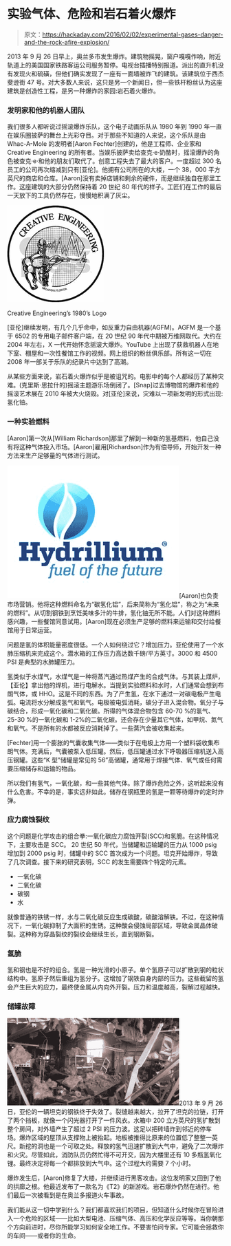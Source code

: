 # 实验气体、危险和岩石着火爆炸

> 原文：<https://hackaday.com/2016/02/02/experimental-gases-danger-and-the-rock-afire-explosion/>

2013 年 9 月 26 日早上，奥兰多市发生爆炸。建筑物摇晃，窗户嘎嘎作响，附近轨道上的美国国家铁路客运公司服务暂停。电视台插播特别报道。派出的直升机没有发现火和硫磺，但他们确实发现了一座有一面墙被炸飞的建筑。该建筑位于西杰斐逊街 47 号。对大多数人来说，这只是另一个新闻日，但一些铁杆粉丝认为这座建筑是创造性工程，是另一种爆炸的家园:岩石着火爆炸。

### 发明家和他的机器人团队

我们很多人都听说过摇滚爆炸乐队，这个电子动画乐队从 1980 年到 1990 年一直在娱乐圈披萨的舞台上光彩夺目。对于那些不知道的人来说，这个乐队是由 Whac-A-Mole 的发明者[Aaron Fechter]创建的，他是工程师、企业家和 Creative Engineering 的所有者。当娱乐披萨卖给查克·e·奶酪时，摇滚爆炸的角色被查克·e·和他的朋友们取代了。创意工程失去了最大的客户。一度超过 300 名员工的公司再次缩减到只有[亚伦]。他拥有公司所在的大楼，一个 38，000 平方英尺的商店和仓库。[Aaron]没有卖掉店铺和剩余的硬件，而是继续独自在那里工作。这座建筑的大部分仍然保持着 20 世纪 80 年代的样子。工匠们在工作的最后一天放下的工具仍然存在，慢慢地积满了灰尘。

![creative_engineering_logo](img/8f685f1dc6d9e5106a72f8f84e0ac6fb.png)

Creative Engineering’s 1980’s Logo

[亚伦]继续发明，有几个几乎命中，如反重力自由机器(AGFM)。AGFM 是一个基于 6502 的专用电子邮件客户端，在 20 世纪 90 年代中期被万维网取代。大约在 2004 年左右，X 一代开始怀念摇滚大爆炸。YouTube 上出现了获救机器人在地下室、棚屋和一次性餐馆工作的视频。网上组织的粉丝俱乐部。所有这一切在 2008 年一部关于乐队的纪录片中达到了高潮。

从某些方面来说，岩石着火爆炸似乎是被诅咒的。电影中的每个人都经历了某种灾难。(克里斯·思拉什的)摇滚主题游乐场倒闭了。[Snap]过去博物馆的爆炸和他的摇滚艺术展在 2010 年被大火烧毁。对[亚伦]来说，灾难以一项新发明的形式出现:氢化铀。

### 一种实验燃料

[Aaron]第一次从[William Richardson]那里了解到一种新的氢基燃料，他自己没有将这种气体投入市场。[Aaron]雇用[Richardson]作为有偿导师，开始开发一种方法来生产足够量的气体进行测试。

![hydril-logo](img/acd591d083cad3e15fd39ab65330d4c9.png)[Aaron]也负责市场营销。他将这种燃料命名为“碳氢化铝”，后来简称为“氢化铝”，称之为“未来的燃料”。从切割钢铁到烹饪美味多汁的牛排，氢化铀无所不能。人们对这种燃料感兴趣，一些餐馆同意试用。[Aaron]现在必须生产足够的燃料来运输和交付给餐馆用于日常运营。

问题是氢的体积能量密度很低。一个人如何绕过它？增加压力。亚伦使用了一个水肺压缩机来完成这个。潜水箱的工作压力高达数千磅/平方英寸。3000 和 4500 PSI 是典型的水肺罐压力。

氢类似于水煤气，水煤气是一种将蒸汽通过热煤产生的合成气体。与其装上煤炉，【亚伦】拿出他的焊机，进行电解水。当提到实验燃料和水时，人们通常会想到布朗气体，或 HHO。这是不同的东西。为了产生氢，在水下通过一对碳电极产生电弧。电流将水分解成氢气和氧气。电极被电弧消耗，碳分子进入混合物。氧分子与碳结合，形成一氧化碳和二氧化碳。所得的气体混合物包含 60-70 %的氢气、25-30 %的一氧化碳和 1-2%的二氧化碳。还会存在少量其它气体，如甲烷、氮气和氧气。不是所有的水都被反应消耗掉了。一些蒸汽会被收集起来。

[Fechter]用一个膨胀的气囊收集气体——类似于在电极上方用一个塑料袋收集布朗气体。充满后，气囊被泵入低压罐。然后，低压罐通过水下呼吸器压缩机送入高压钢罐。这些“K 型”储罐是常见的 56”高储罐，通常用于焊接气体、氧气或任何需要压缩储存和运输的物品。

所以我们有氢气，一氧化碳，和一些其他气体。除了爆炸危险之外，这听起来没有什么危害。不幸的是，事实远非如此。储存在钢瓶里的氢是一颗等待爆炸的定时炸弹。

### 应力腐蚀裂纹

这个问题是化学攻击的组合拳:一氧化碳应力腐蚀开裂(SCC)和氢脆。在这种情况下，主要攻击是 SCC。
20 世纪 50 年代，当储罐和运输罐的压力从 1000 psig 增加到 2000 psig 时，储罐中的 SCC 首次成为一个问题。坦克开始爆炸，导致了几次调查。接下来的研究表明，SCC 的发生需要四个特定的元素。

*   一氧化碳
*   二氧化碳
*   碳钢
*   水

就像普通的铁锈一样，水与二氧化碳反应生成碳酸，碳酸溶解铁。不过，在这种情况下，一氧化碳抑制了大面积的生锈。这种酸会侵蚀局部区域，导致金属晶体破裂。这种称为穿晶裂纹的裂纹会继续生长，直到钢断裂。

### 氢脆

氢和钢也是不好的组合。氢是一种光滑的小原子。单个氢原子可以扩散到钢的粒状结构中。氢原子然后重组为氢分子。这增加了钢铁自身内部的压力。这些截留的氢会产生巨大的应力，最终使金属从内向外开裂。压力和温度越高，裂解过程越快。

### 储罐故障

![interior](img/774cbac71688f3777a73a2c50e890cdb.png)2013 年 9 月 26 日，亚伦的一辆坦克的钢铁终于失效了。裂缝越来越大，拉开了坦克的拉链，打开了两个挡板，就像一个闪光器打开了一件风衣。水箱中 200 立方英尺的氢扩散到整个房间，对外墙产生了超过 2 PSI 的压力波。这足以把砖墙炸到邻近的停车场。爆炸区域的屋顶从支撑物上被抬起。地板被推得比原来的位置低了整整一英尺。新挖的洞也是一个可取之处。释放的氢气迅速扩散到大气中，避免了二次爆炸和火灾。尽管如此，消防队员仍然忙得不可开交，因为大楼里还有 10 多瓶氢氧化锂。最终决定将每一个都排放到大气中。这个过程大约需要 7 个小时。

爆炸发生后，[Aaron]修复了大楼，并继续进行黑客攻击。这位发明家又回到了他的拱廊之根。他最近发布了一款名为《T2》的新游戏。岩石爆炸仍然在进行。他们最后一次被看到是在奥兰多报道火车事故。

我们能从这一切中学到什么？我们都喜欢我们的项目，但知道什么时候你在冒险进入一个危险的区域——比如大型电池、压缩气体、高压和化学反应等等。当你朝那个方向前进时，尽你所能学习如何安全地工作。不要害怕问专家。它可能会拯救你的车间——或者你的生命。